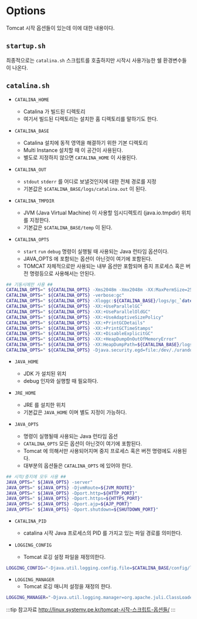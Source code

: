 # Options

Tomcat 시작 옵션들이 있는데 이에 대한 내용이다.

## `startup.sh`

최종적으로는 `catalina.sh` 스크립트를 호출하지만 시작시 사용가능한 쉘 환경변수들이 나온다.

## `catalina.sh`

* `CATALINA_HOME`
  * Catalina 가 빌드된 디렉토리
  * 여기서 빌드된 디렉토리는 설치한 홈 디렉토리를 말하기도 한다.

* `CATALINA_BASE`
  * Catalina 설치에 동적 영역을 해결하기 위한 기본 디렉토리
  * Multi Instance 설치할 때 이 공간이 사용된다.
  * 별도로 지정하지 않으면 `CATALINA_HOME` 이 사용된다.

* `CATALINA_OUT`
  * `stdout` `stderr` 를 어디로 보낼것인지에 대한 전체 경로를 지정
  * 기본값은 `$CATALINA_BASE/logs/catalina.out` 이 된다.

* `CATALINA_TMPDIR`
  * JVM (Java Virtual Machine) 이 사용할 임시디렉토리 (java.io.tmpdir) 위치를 지정한다.
  * 기본값은 `$CATALINA_BASE/temp` 이 된다.

* `CATALINA_OPTS`
  * `start` `run` `debug` 명령이 실행될 때 사용되는 Java 런타임 옵션이다.
  * JAVA_OPTS 에 포함되는 옵션이 아닌것이 여기에 포함된다.
  * TOMCAT 자체적으로만 사용되는 내부 옵션만 포함되며 중지 프로세스 혹은 버전 명령등으로 사용해서는 안된다.

```sh
## 기동시에만 사용 ##
CATALINA_OPTS=" ${CATALINA_OPTS} -Xms2048m -Xmx2048m -XX:MaxPermSize=256m"
CATALINA_OPTS=" ${CATALINA_OPTS} -verbose:gc"
CATALINA_OPTS=" ${CATALINA_OPTS} -Xloggc:${CATALINA_BASE}/logs/gc_`date "+%Y%m%d%H"`.log"
CATALINA_OPTS=" ${CATALINA_OPTS} -XX:+UseParallelGC"
CATALINA_OPTS=" ${CATALINA_OPTS} -XX:+UseParallelOldGC"
CATALINA_OPTS=" ${CATALINA_OPTS} -XX:+UseAdaptiveSizePolicy"
CATALINA_OPTS=" ${CATALINA_OPTS} -XX:+PrintGCDetails"
CATALINA_OPTS=" ${CATALINA_OPTS} -XX:+PrintGCTimeStamps"
CATALINA_OPTS=" ${CATALINA_OPTS} -XX:+DisableExplicitGC"
CATALINA_OPTS=" ${CATALINA_OPTS} -XX:+HeapDumpOnOutOfMemoryError"
CATALINA_OPTS=" ${CATALINA_OPTS} -XX:HeapDumpPath=${CATALINA_BASE}/logs"
CATALINA_OPTS=" ${CATALINA_OPTS} -Djava.security.egd=file:/dev/./urandom"
```

* `JAVA_HOME`
  * JDK 가 설치된 위치
  * debug 인자와 실행할 때 필요하다.

* `JRE_HOME`
  * JRE 를 설치한 위치
  * 기본값은 `JAVA_HOME` 이며 별도 지정이 가능하다.

* `JAVA_OPTS`
  * 명령이 실행될때 사용되는 Java 런타임 옵션
  * `CATALINA_OPTS` 모든 옵션이 아닌것이 여기에 포함된다.
  * Tomcat 에 의해서만 사용되어지며 중지 프로세스 혹은 버전 명령에도 사용된다.
  * 대부분의 옵션들은 `CATALINA_OPTS` 에 있어야 한다.

```sh
## 시작/중지에 모두 사용 ##
JAVA_OPTS=" ${JAVA_OPTS} -server"
JAVA_OPTS=" ${JAVA_OPTS} -DjvmRoute=${JVM_ROUTE}"
JAVA_OPTS=" ${JAVA_OPTS} -Dport.http=${HTTP_PORT}"
JAVA_OPTS=" ${JAVA_OPTS} -Dport.https=${HTTPS_PORT}"
JAVA_OPTS=" ${JAVA_OPTS} -Dport.ajp=${AJP_PORT}"
JAVA_OPTS=" ${JAVA_OPTS} -Dport.shutdown=${SHUTDOWN_PORT}"
```

* `CATALINA_PID`
  * catalina 시작 Java 프로세스의 PID 를 가지고 있는 파일 경로를 의미한다.

* `LOGGING_CONFIG`
  * Tomcat 로깅 설정 파일을 재정의한다.

```sh
LOGGING_CONFIG="-Djava.util.logging.config.file=$CATALINA_BASE/config/logging/properties"
```

* `LOGGING_MANAGER`
  * Tomcat 로깅 매니저 설정을 재정의 한다.

```sh
LOGGING_MANAGER="-Djava.util.logging.manager=org.apache.juli.ClassLoaderLogManager";
```

:::tip 참고자료
<http://linux.systemv.pe.kr/tomcat-시작-스크립트-옵션들/>
:::
